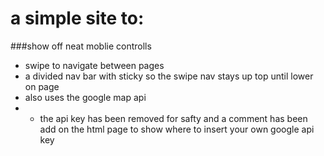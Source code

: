 # a simple site to:
###show off neat moblie controlls 
- swipe to navigate between pages 
- a divided nav bar with sticky so the swipe nav stays up top until lower on page
- also uses the google map api
- - the api key has been removed for safty and a comment has been add on the html page to show where to insert your own google api key